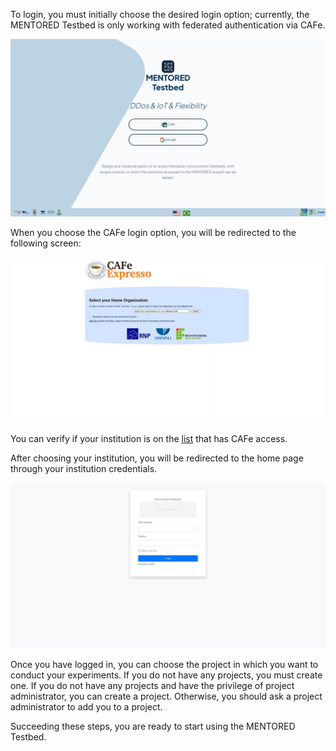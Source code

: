 To login, you must initially choose the desired login option; currently, the MENTORED Testbed is only working with federated authentication via CAFe.

![Home page](img/home-page.png "Home page")

When you choose the CAFe login option, you will be redirected to the following screen:

![Institution's choice screen](img/cafe-page.png "Institution's choice screen")

<!-- To access the list of all the institutions available on CAFe, access the link: [https://ajuda.rnp.br/cafe/lista-clientes](https://ajuda.rnp.br/cafe/lista-clientes) -->

You can verify if your institution is on the [list](https://ajuda.rnp.br/cafe/lista-clientes) that has CAFe access.

After choosing your institution, you will be redirected to the home page through your institution credentials.

![Login page](img/login-page.png "Login page")

Once you have logged in, you can choose the project in which you want to conduct your experiments. If you do not have any projects, you must create one. If you do not have any projects and have the privilege of project administrator, you can create a project. Otherwise, you should ask a project administrator to add you to a project.

Succeeding these steps, you are ready to start using the MENTORED Testbed.
